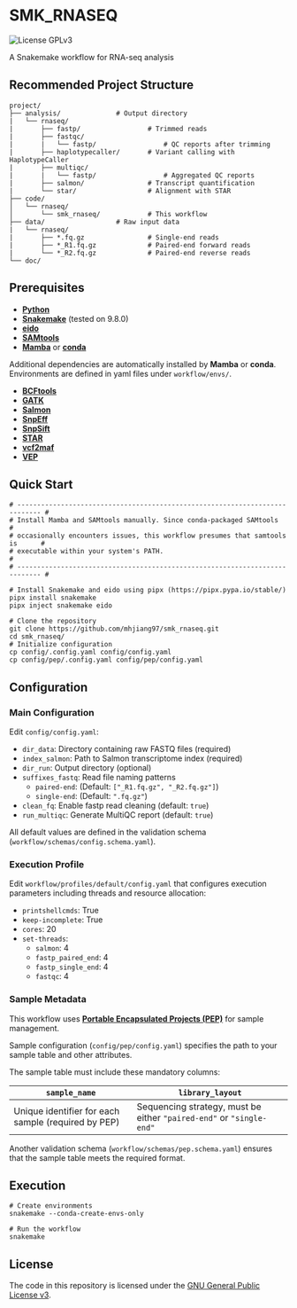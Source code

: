 # SMK_RNASEQ

![License GPLv3](https://img.shields.io/badge/License-GPLv3-blue.svg)

A Snakemake workflow for RNA-seq analysis

## Recommended Project Structure

```text
project/
├── analysis/              # Output directory
|   └── rnaseq/
|       ├── fastp/                 # Trimmed reads
|       ├── fastqc/
|       |   └── fastp/                 # QC reports after trimming
|       ├── haplotypecaller/       # Variant calling with HaplotypeCaller
|       ├── multiqc/
|       |   └── fastp/                 # Aggregated QC reports
|       ├── salmon/                # Transcript quantification
|       └── star/                  # Alignment with STAR
├── code/
│   └── rnaseq/
│       └── smk_rnaseq/            # This workflow
├── data/                  # Raw input data
|   └── rnaseq/
|       ├── *.fq.gz                # Single-end reads
|       ├── *_R1.fq.gz             # Paired-end forward reads
|       └── *_R2.fq.gz             # Paired-end reverse reads
└── doc/
```

## Prerequisites

- [**Python**](https://www.python.org)
- [**Snakemake**](https://snakemake.github.io) (tested on 9.8.0)
- [**eido**](https://pep.databio.org/eido/)
- [**SAMtools**](https://www.htslib.org)
- [**Mamba**](https://mamba.readthedocs.io/en/latest/) or [**conda**](https://docs.conda.io/projects/conda/en/stable/)

Additional dependencies are automatically installed by **Mamba** or **conda**. Environments are defined in yaml files under `workflow/envs/`.

- [**BCFtools**](http://samtools.github.io/bcftools/)
- [**GATK**](https://gatk.broadinstitute.org/hc/en-us)
- [**Salmon**](https://combine-lab.github.io/salmon/)
- [**SnpEff**](https://pcingola.github.io/)
- [**SnpSift**](https://pcingola.github.io/)
- [**STAR**](https://github.com/alexdobin/STAR)
- [**vcf2maf**](https://github.com/mskcc/vcf2maf)
- [**VEP**](https://www.ensembl.org/info/docs/tools/vep/index.html)

## Quick Start

```shell
# ---------------------------------------------------------------------------- #
# Install Mamba and SAMtools manually. Since conda-packaged SAMtools           #
# occasionally encounters issues, this workflow presumes that samtools is      #
# executable within your system's PATH.                                        #
# ---------------------------------------------------------------------------- #

# Install Snakemake and eido using pipx (https://pipx.pypa.io/stable/)
pipx install snakemake
pipx inject snakemake eido

# Clone the repository
git clone https://github.com/mhjiang97/smk_rnaseq.git
cd smk_rnaseq/
# Initialize configuration
cp config/.config.yaml config/config.yaml
cp config/pep/.config.yaml config/pep/config.yaml
```

## Configuration

### Main Configuration

Edit `config/config.yaml`:

- `dir_data`: Directory containing raw FASTQ files (required)
- `index_salmon`: Path to Salmon transcriptome index (required)
- `dir_run`: Output directory (optional)
- `suffixes_fastq`: Read file naming patterns
  - `paired-end`: (Default: `["_R1.fq.gz", "_R2.fq.gz"]`)
  - `single-end`: (Default: `".fq.gz"`)
- `clean_fq`: Enable fastp read cleaning (default: `true`)
- `run_multiqc`: Generate MultiQC report (default: `true`)

All default values are defined in the validation schema (`workflow/schemas/config.schema.yaml`).

### Execution Profile

Edit `workflow/profiles/default/config.yaml` that configures execution parameters including threads and resource allocation:

- `printshellcmds`:  True
- `keep-incomplete`: True
- `cores`: 20
- `set-threads`:
  - `salmon`: 4
  - `fastp_paired_end`: 4
  - `fastp_single_end`: 4
  - `fastqc`: 4

### Sample Metadata

This workflow uses [**Portable Encapsulated Projects (PEP)**](https://pep.databio.org/) for sample management.

Sample configuration (`config/pep/config.yaml`) specifies the path to your sample table and other attributes.

The sample table must include these mandatory columns:

| `sample_name`                                       | `library_layout`                                                     |
| --------------------------------------------------- | -------------------------------------------------------------------- |
| Unique identifier for each sample (required by PEP) | Sequencing strategy, must be either `"paired-end"` or `"single-end"` |

Another validation schema (`workflow/schemas/pep.schema.yaml`) ensures that the sample table meets the required format.

## Execution

```shell
# Create environments
snakemake --conda-create-envs-only

# Run the workflow
snakemake
```

## License

The code in this repository is licensed under the [GNU General Public License v3](http://www.gnu.org/licenses/gpl-3.0.html).
